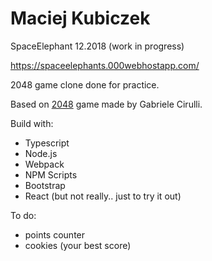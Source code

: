 # Maciej Kubiczek
SpaceElephant
12.2018 (work in progress)

https://spaceelephants.000webhostapp.com/

2048 game clone done for practice.

Based on [2048](https://play2048.co/) game made by Gabriele Cirulli.

Build with:
- Typescript
- Node.js
- Webpack
- NPM Scripts
- Bootstrap
- React (but not really.. just to try it out)

To do:
- points counter
- cookies (your best score)
